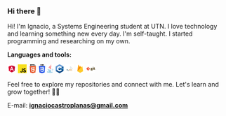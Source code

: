 ### Hi there 👋

Hi! I'm Ignacio, a Systems Engineering student at UTN. I love technology and learning something new every day. I'm self-taught. I started programming and researching on my own.

**Languages and tools:**  

<code><img height="20" src="https://github.com/nacho-castro/nacho-castro/blob/main/images/angularimage.png?raw=true"></code>
<code><img height="20" src="https://github.com/nacho-castro/nacho-castro/blob/main/images/jsimage.png?raw=true"></code>
<code><img height="20" src="https://github.com/nacho-castro/nacho-castro/blob/main/images/htmlimage.png?raw=true"></code>
<code><img height="20" src="https://github.com/nacho-castro/nacho-castro/blob/main/images/cssimage.png?raw=true"></code>
<code><img height="20" src="https://github.com/nacho-castro/nacho-castro/blob/main/images/javaimage.jpg?raw=true"></code>
<code><img height="20" src="https://github.com/nacho-castro/nacho-castro/blob/main/images/cimage.png?raw=true"></code>
<code><img height="20" src="https://raw.githubusercontent.com/github/explore/80688e429a7d4ef2fca1e82350fe8e3517d3494d/topics/mysql/mysql.png"></code>
<code><img height="20" src="https://raw.githubusercontent.com/github/explore/80688e429a7d4ef2fca1e82350fe8e3517d3494d/topics/firebase/firebase.png"></code>
<code><img height="20" src="https://raw.githubusercontent.com/github/explore/80688e429a7d4ef2fca1e82350fe8e3517d3494d/topics/git/git.png"></code>

Feel free to explore my repositories and connect with me. Let's learn and grow together! 🚀✨

E-mail: **ignaciocastroplanas@gmail.com**
